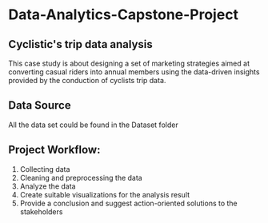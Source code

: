 # Data-Analytics-Capstone-Project

## Cyclistic's trip data analysis
This case study is about designing a set of marketing strategies aimed at converting casual riders into annual members using the data-driven insights 
provided by the conduction of cyclists trip data. 

## Data Source
All the data set could be found in the Dataset folder

## Project Workflow:
1. Collecting data
2. Cleaning and preprocessing the data
3. Analyze the data 
4. Create suitable visualizations for the analysis result
5. Provide a conclusion and suggest action-oriented solutions to the stakeholders

